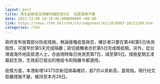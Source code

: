 ```yaml
---
layout: post
title: 周五起檢疫及隔離均縮短至5日  社距措施不變
date: 2022-12-08 18:18:05.000000000 +08:00
link: https://news.rthk.hk/rthk/ch/component/k2/1678987-20221208.htm
categories: rthk
---
```


政府宣布放寬部分防疫措施，無論接種疫苗與否，確診者只要在第4和第5日快測陰性，可提早於第5天完成隔離；密切接觸者亦於第5日完成檢疫期。另外，從台灣或海外地區抵港人士，亦由現時每日快測至第7日，減至第5日。措施星期五凌晨起生效，生效前已發出的檢疫令和隔離令都適用。

疫情方面，本港新增14373宗新冠病毒確診，創7月以來新高，當局指，現行社交距離措施不變，維持至本月28日。
